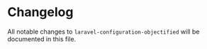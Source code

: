 # Changelog

All notable changes to `laravel-configuration-objectified` will be documented in this file.
